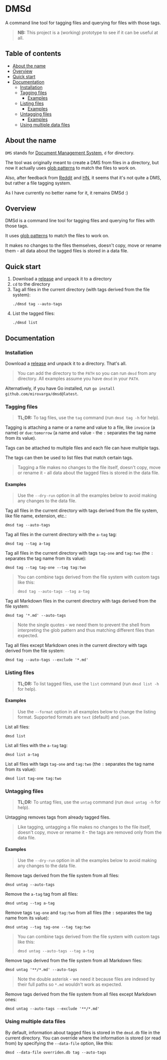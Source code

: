 # DMSd

A command line tool for tagging files and querying for files with those tags.

> **NB:** This project is a (working) prototype to see if it can be useful at
> all.

## Table of contents

* [About the name](#about-the-name)
* [Overview](#overview)
* [Quick start](#quick-start)
* [Documentation](#documentation)
  * [Installation](#installation)
  * [Tagging files](#tagging-files)
    * [Examples](#examples)
  * [Listing files](#listing-files)
    * [Examples](#examples-1)
  * [Untagging files](#untagging-files)
    * [Examples](#examples-2)
  * [Using multiple data files](#using-multiple-data-files)

## About the name

`DMS` stands for
[Document Management System](https://en.wikipedia.org/wiki/Document_management_system),
`d` for directory.

The tool was originally meant to create a DMS from files in a directory, but 
now it actually uses [glob patterns](https://en.wikipedia.org/wiki/Glob_(programming))
to match the files to work on.
 
Also, after feedback from
[Reddit](https://www.reddit.com/r/golang/comments/13hqp3f/comment/jk7e65l)
and [HN](https://news.ycombinator.com/item?id=35944339), it seems that it's not
quite a DMS, but rather a file tagging system.

As I have currently no better name for it, it remains DMSd :)

## Overview

DMSd is a command line tool for tagging files and querying for files with those
tags.

It uses [glob patterns](https://en.wikipedia.org/wiki/Glob_(programming))
to match the files to work on.

It makes no changes to the files themselves, doesn't copy, move or rename them -
all data about the tagged files is stored in a data file.

## Quick start

1. Download a [release](https://github.com/mirovarga/dmsd/releases) and unpack
   it to a directory
2. `cd` to the directory
3. Tag all files in the current directory (with tags derived from the file system):
   ```
   ./dmsd tag --auto-tags
   ```
4. List the tagged files:
   ```
   ./dmsd list
   ```

## Documentation

### Installation

Download a [release](https://github.com/mirovarga/dmsd/releases) and unpack
it to a directory. That's all.

> You can add the directory to the `PATH` so you can run `dmsd` from any
> directory. All examples assume you have `dmsd` in your `PATH`.

Alternatively, if you have Go installed, run
`go install github.com/mirovarga/dmsd@latest`.

### Tagging files

> **TL;DR:** To tag files, use the `tag` command (run `dmsd tag -h` for help).

Tagging is attaching a name or a name and value to a file, like `invoice`
(a name) or `due:tomorrow` (a name and value - the `:` separates the tag name
from its value).

Tags can be attached to multiple files and each file can have multiple tags.

The tags can then be used to list files that match certain tags.

> Tagging a file makes no changes to the file itself, doesn't copy, move or
> rename it - all data about the tagged files is stored in the data file.

#### Examples

> Use the `--dry-run` option in all the examples below to avoid making any
> changes to the data file.

Tag all files in the current directory with tags derived from the file system,
like file name, extension, etc.:
```
dmsd tag --auto-tags
```

Tag all files in the current directory with the `a-tag` tag:
```
dmsd tag --tag a-tag
```

Tag all files in the current directory with tags `tag-one` and `tag:two`
(the `:` separates the tag name from its value):
```
dmsd tag --tag tag-one --tag tag:two
```
> You can combine tags derived from the file system with custom tags like this:
>
> `dmsd tag --auto-tags --tag a-tag`

Tag all Markdown files in the current directory with tags derived from the file
system:
```
dmsd tag '*.md' --auto-tags
```
> Note the single quotes - we need them to prevent the shell from interpreting
> the glob pattern and thus matching different files than expected.

Tag all files except Markdown ones in the current directory with tags derived
from the file system:
```
dmsd tag --auto-tags --exclude '*.md'
```

### Listing files

> **TL;DR:** To list tagged files, use the `list` command (run `dmsd list -h`
> for help).

#### Examples

> Use the `--format` option in all examples below to change the listing format.
> Supported formats are `text` (default) and `json`.

List all files:
```
dmsd list
```

List all files with the `a-tag` tag:
```
dmsd list a-tag
```

List all files with tags `tag-one` and `tag:two` (the `:` separates the tag name
from its value):
```
dmsd list tag-one tag:two
```

### Untagging files

> **TL;DR:** To untag files, use the `untag` command (run `dmsd untag -h` for
> help).

Untagging removes tags from already tagged files.

> Like tagging, untagging a file makes no changes to the file itself, doesn't
> copy, move or rename it - the tags are removed only from the data file.

#### Examples

> Use the `--dry-run` option in all the examples below to avoid making any
> changes to the data file.

Remove tags derived from the file system from all files:
```
dmsd untag --auto-tags
```

Remove the `a-tag` tag from all files:
```
dmsd untag --tag a-tag
```

Remove tags `tag-one` and `tag:two` from all files (the `:` separates the tag
name from its value):
```
dmsd untag --tag tag-one --tag tag:two
```
> You can combine tags derived from the file system with custom tags like this:
>
> `dmsd untag --auto-tags --tag a-tag`

Remove tags derived from the file system from all Markdown files:
```
dmsd untag '**/*.md' --auto-tags
```
> Note the double asterisk - we need it because files are indexed by their full
> paths so `*.md` wouldn't work as expected.

Remove tags derived from the file system from all files except Markdown ones:
```
dmsd untag --auto-tags --exclude '**/*.md'
```

### Using multiple data files

By default, information about tagged files is stored in the `dmsd.db` file in 
the current directory. You can override where the information is stored (or read
from) by specifying the `--data-file` option, like this:

```
dmsd --data-file overriden.db tag --auto-tags
```

